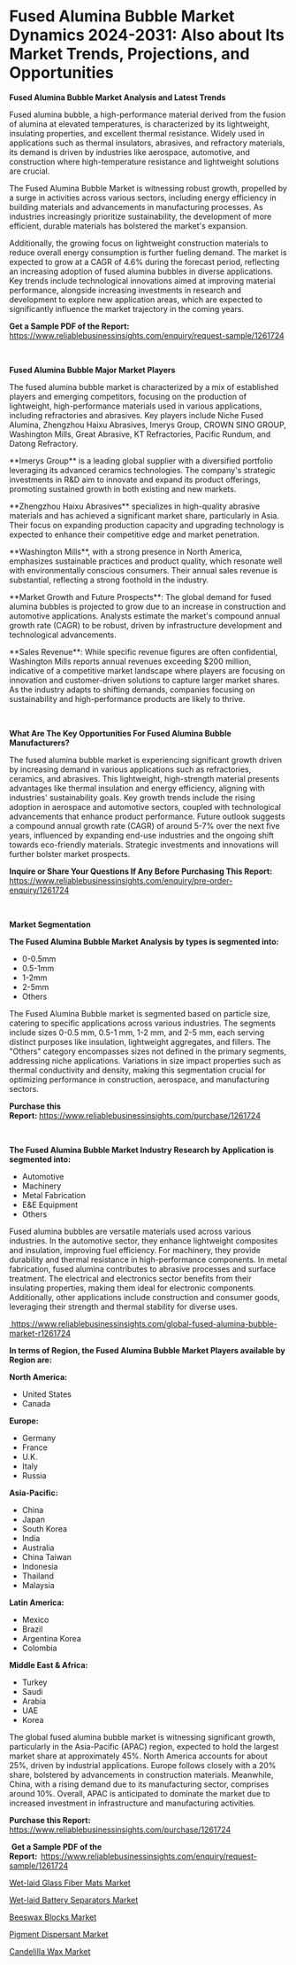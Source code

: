 <p><h1>Fused Alumina Bubble Market Dynamics 2024-2031: Also about Its Market Trends, Projections, and Opportunities</h1></p><p><strong>Fused Alumina Bubble Market Analysis and Latest Trends</strong></p>
<p><p>Fused alumina bubble, a high-performance material derived from the fusion of alumina at elevated temperatures, is characterized by its lightweight, insulating properties, and excellent thermal resistance. Widely used in applications such as thermal insulators, abrasives, and refractory materials, its demand is driven by industries like aerospace, automotive, and construction where high-temperature resistance and lightweight solutions are crucial.</p><p>The Fused Alumina Bubble Market is witnessing robust growth, propelled by a surge in activities across various sectors, including energy efficiency in building materials and advancements in manufacturing processes. As industries increasingly prioritize sustainability, the development of more efficient, durable materials has bolstered the market's expansion. </p><p>Additionally, the growing focus on lightweight construction materials to reduce overall energy consumption is further fueling demand. The market is expected to grow at a CAGR of 4.6% during the forecast period, reflecting an increasing adoption of fused alumina bubbles in diverse applications. Key trends include technological innovations aimed at improving material performance, alongside increasing investments in research and development to explore new application areas, which are expected to significantly influence the market trajectory in the coming years.</p></p>
<p><strong>Get a Sample PDF of the Report:&nbsp;</strong> <a href="https://www.reliablebusinessinsights.com/enquiry/request-sample/1261724?utm_campaign=75&utm_medium=2&utm_source=Github&utm_content=ia&utm_term=10122024&utm_id=fused-alumina-bubble">https://www.reliablebusinessinsights.com/enquiry/request-sample/1261724</a></p>
<p>&nbsp;</p>
<p><strong>Fused Alumina Bubble Major Market Players</strong></p>
<p><p>The fused alumina bubble market is characterized by a mix of established players and emerging competitors, focusing on the production of lightweight, high-performance materials used in various applications, including refractories and abrasives. Key players include Niche Fused Alumina, Zhengzhou Haixu Abrasives, Imerys Group, CROWN SINO GROUP, Washington Mills, Great Abrasive, KT Refractories, Pacific Rundum, and Datong Refractory.</p><p>**Imerys Group** is a leading global supplier with a diversified portfolio leveraging its advanced ceramics technologies. The company's strategic investments in R&D aim to innovate and expand its product offerings, promoting sustained growth in both existing and new markets.</p><p>**Zhengzhou Haixu Abrasives** specializes in high-quality abrasive materials and has achieved a significant market share, particularly in Asia. Their focus on expanding production capacity and upgrading technology is expected to enhance their competitive edge and market penetration.</p><p>**Washington Mills**, with a strong presence in North America, emphasizes sustainable practices and product quality, which resonate well with environmentally conscious consumers. Their annual sales revenue is substantial, reflecting a strong foothold in the industry.</p><p>**Market Growth and Future Prospects**: The global demand for fused alumina bubbles is projected to grow due to an increase in construction and automotive applications. Analysts estimate the market's compound annual growth rate (CAGR) to be robust, driven by infrastructure development and technological advancements.</p><p>**Sales Revenue**: While specific revenue figures are often confidential, Washington Mills reports annual revenues exceeding $200 million, indicative of a competitive market landscape where players are focusing on innovation and customer-driven solutions to capture larger market shares. As the industry adapts to shifting demands, companies focusing on sustainability and high-performance products are likely to thrive.</p></p>
<p>&nbsp;</p>
<p><strong>What Are The Key Opportunities For Fused Alumina Bubble Manufacturers?</strong></p>
<p><p>The fused alumina bubble market is experiencing significant growth driven by increasing demand in various applications such as refractories, ceramics, and abrasives. This lightweight, high-strength material presents advantages like thermal insulation and energy efficiency, aligning with industries' sustainability goals. Key growth trends include the rising adoption in aerospace and automotive sectors, coupled with technological advancements that enhance product performance. Future outlook suggests a compound annual growth rate (CAGR) of around 5-7% over the next five years, influenced by expanding end-use industries and the ongoing shift towards eco-friendly materials. Strategic investments and innovations will further bolster market prospects.</p></p>
<p><strong>Inquire or Share Your Questions If Any Before Purchasing This Report:</strong> <a href="https://www.reliablebusinessinsights.com/enquiry/pre-order-enquiry/1261724?utm_campaign=75&utm_medium=2&utm_source=Github&utm_content=ia&utm_term=10122024&utm_id=fused-alumina-bubble">https://www.reliablebusinessinsights.com/enquiry/pre-order-enquiry/1261724</a></p>
<p>&nbsp;</p>
<p><strong>Market Segmentation</strong></p>
<p><strong>The Fused Alumina Bubble Market Analysis by types is segmented into:</strong></p>
<p><ul><li>0-0.5mm</li><li>0.5-1mm</li><li>1-2mm</li><li>2-5mm</li><li>Others</li></ul></p>
<p><p>The Fused Alumina Bubble market is segmented based on particle size, catering to specific applications across various industries. The segments include sizes 0-0.5 mm, 0.5-1 mm, 1-2 mm, and 2-5 mm, each serving distinct purposes like insulation, lightweight aggregates, and fillers. The "Others" category encompasses sizes not defined in the primary segments, addressing niche applications. Variations in size impact properties such as thermal conductivity and density, making this segmentation crucial for optimizing performance in construction, aerospace, and manufacturing sectors.</p></p>
<p><strong>Purchase this Report:&nbsp;</strong><a href="https://www.reliablebusinessinsights.com/purchase/1261724?utm_campaign=75&utm_medium=2&utm_source=Github&utm_content=ia&utm_term=10122024&utm_id=fused-alumina-bubble">https://www.reliablebusinessinsights.com/purchase/1261724</a></p>
<p>&nbsp;</p>
<p><strong>The Fused Alumina Bubble Market Industry Research by Application is segmented into:</strong></p>
<p><ul><li>Automotive</li><li>Machinery</li><li>Metal Fabrication</li><li>E&E Equipment</li><li>Others</li></ul></p>
<p><p>Fused alumina bubbles are versatile materials used across various industries. In the automotive sector, they enhance lightweight composites and insulation, improving fuel efficiency. For machinery, they provide durability and thermal resistance in high-performance components. In metal fabrication, fused alumina contributes to abrasive processes and surface treatment. The electrical and electronics sector benefits from their insulating properties, making them ideal for electronic components. Additionally, other applications include construction and consumer goods, leveraging their strength and thermal stability for diverse uses.</p></p>
<p><a href="https://www.reliablebusinessinsights.com/global-fused-alumina-bubble-market-r1261724?utm_campaign=75&utm_medium=2&utm_source=Github&utm_content=ia&utm_term=10122024&utm_id=fused-alumina-bubble">&nbsp;https://www.reliablebusinessinsights.com/global-fused-alumina-bubble-market-r1261724</a></p>
<p><strong>In terms of Region, the Fused Alumina Bubble Market Players available by Region are:</strong></p>
<p>
    <p> <strong> North America: </strong>
        <ul>
            <li>United States</li>
            <li>Canada</li>
        </ul>
        </p> 
    <p> <strong> Europe: </strong>
        <ul>
            <li>Germany</li>
            <li>France</li>
            <li>U.K.</li>
            <li>Italy</li>
            <li>Russia</li>
        </ul>
        </p> 
    <p> <strong> Asia-Pacific: </strong>
        <ul>
            <li>China</li>
            <li>Japan</li>
            <li>South Korea</li>
            <li>India</li>
            <li>Australia</li>
            <li>China Taiwan</li>
            <li>Indonesia</li>
            <li>Thailand</li>
            <li>Malaysia</li>
        </ul>
        </p> 
    <p> <strong> Latin America: </strong>
        <ul>
            <li>Mexico</li>
            <li>Brazil</li>
            <li>Argentina Korea</li>
            <li>Colombia</li>
        </ul>
        </p> 
    <p> <strong> Middle East & Africa: </strong>
        <ul>
            <li>Turkey</li>
            <li>Saudi</li>
            <li>Arabia</li>
            <li>UAE</li>
            <li>Korea</li>
        </ul>
    </p>
    </p>
<p><p>The global fused alumina bubble market is witnessing significant growth, particularly in the Asia-Pacific (APAC) region, expected to hold the largest market share at approximately 45%. North America accounts for about 25%, driven by industrial applications. Europe follows closely with a 20% share, bolstered by advancements in construction materials. Meanwhile, China, with a rising demand due to its manufacturing sector, comprises around 10%. Overall, APAC is anticipated to dominate the market due to increased investment in infrastructure and manufacturing activities.</p></p>
<p><strong>Purchase this Report: </strong><a href="https://www.reliablebusinessinsights.com/purchase/1261724?utm_campaign=75&utm_medium=2&utm_source=Github&utm_content=ia&utm_term=10122024&utm_id=fused-alumina-bubble">https://www.reliablebusinessinsights.com/purchase/1261724</a></p>
<p>&nbsp;<strong>Get a Sample PDF of the Report:&nbsp;&nbsp;</strong><a href="https://www.reliablebusinessinsights.com/enquiry/request-sample/1261724?utm_campaign=75&utm_medium=2&utm_source=Github&utm_content=ia&utm_term=10122024&utm_id=fused-alumina-bubble">https://www.reliablebusinessinsights.com/enquiry/request-sample/1261724</a></p>
<p><strong></strong></p>
<p><p><a href="https://github.com/shondapmbau/Market-Research-Report-List-1/blob/main/wet-laid-glass-fiber-mats-market.md?utm_campaign=75&utm_medium=2&utm_source=Github&utm_content=ia&utm_term=10122024&utm_id=fused-alumina-bubble">Wet-laid Glass Fiber Mats Market</a></p><p><a href="https://github.com/skerretflossie9297/Market-Research-Report-List-1/blob/main/wet-laid-battery-separators-market.md?utm_campaign=75&utm_medium=2&utm_source=Github&utm_content=ia&utm_term=10122024&utm_id=fused-alumina-bubble">Wet-laid Battery Separators Market</a></p><p><a href="https://www.linkedin.com/pulse/detailed-report-beeswax-blocks-market-value-segments-growth-forecasted-smqjf?utm_campaign=75&utm_medium=2&utm_source=Github&utm_content=ia&utm_term=10122024&utm_id=fused-alumina-bubble">Beeswax Blocks Market</a></p><p><a href="https://www.linkedin.com/pulse/forecast-of136-cagr-study-pigment-dispersant-market-analysis-report-h96hf?utm_campaign=75&utm_medium=2&utm_source=Github&utm_content=ia&utm_term=10122024&utm_id=fused-alumina-bubble">Pigment Dispersant Market</a></p><p><a href="https://www.linkedin.com/pulse/c-hannibex-sqmmf?utm_campaign=75&utm_medium=2&utm_source=Github&utm_content=ia&utm_term=10122024&utm_id=fused-alumina-bubble">Candelilla Wax Market</a></p></p>